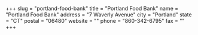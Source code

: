 +++
slug = "portland-food-bank"
title = "Portland Food Bank"
name = "Portland Food Bank"
address = "7 Waverly Avenue"
city = "Portland"
state = "CT"
postal = "06480"
website = ""
phone = "860-342-6795"
fax = ""
+++
